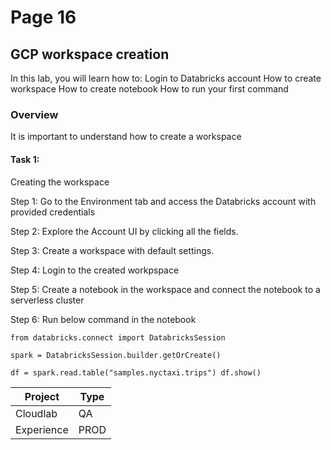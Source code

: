 # Page 16

## GCP workspace creation
In this lab, you will learn how to:
Login to Databricks account
How to create workspace
How to create notebook
How to run your first command

<inject value="appendedValue" key="DeploymentID"/>


### Overview
It is important to understand how to create a workspace

#### Task 1: 
Creating the workspace

Step 1: 
Go to the Environment tab and access the Databricks account with provided credentials

Step 2:
Explore the Account UI by clicking all the fields.

Step 3: 
Create a workspace with default settings.

Step 4:
Login to the created workpspace

Step 5:
Create a notebook in the workspace and connect the notebook to a serverless cluster

Step 6:
Run below command in the notebook

```language
from databricks.connect import DatabricksSession

spark = DatabricksSession.builder.getOrCreate()

df = spark.read.table("samples.nyctaxi.trips") df.show()
```

<table>
  <thead>
  <tr>
    <th>Project</th>
    <th>Type</th>
  </tr>
    </thead>
  <tbody>
  <tr>
    <td>Cloudlab</td>
    <td>QA</td>
  </tr>
      <tr>
    <td>Experience</td>
    <td>PROD</td>
  </tr>
  </tbody>
</table>
